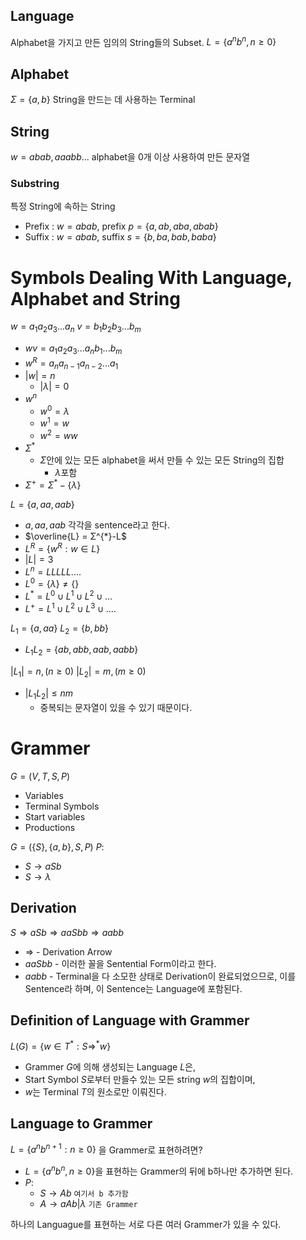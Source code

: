 ## Language
Alphabet을 가지고 만든 임의의 String들의 Subset.
$L= \{a^{n}b^{n}, n \ge 0\}$
## Alphabet
$Σ = \{a,b\}$
String을 만드는 데 사용하는 Terminal
## String
$w = abab, aaabb ...$
alphabet을 0개 이상 사용하여 만든 문자열
### Substring
특정 String에 속하는 String
- Prefix : $w = abab$, prefix $p = \{a, ab, aba, abab\}$
- Suffix : $w = abab$, suffix $s = \{b, ba, bab, baba\}$

# Symbols Dealing With Language, Alphabet and String
$w = a_{1}a_{2}a_{3}...a_{n}$
$v =b_{1}b_{2}b_{3}...b_{m}$

- $wv = a_{1}a_{2}a_{3}...a_{n}b_{1}...b_{m}$
- $w^{R} =a_{n}a_{n-1}a_{n-2}...a_{1}$
- $|w| = n$
	- $|λ|=0$
- $w^{n}$
	- $w^{0}= λ$
	- $w^{1}= w$
	- $w^{2}=ww$
- $Σ^{*}$
	- $Σ$안에 있는 모든 alphabet을 써서 만들 수 있는 모든 String의 집합
		- $λ$포함
- $Σ^{+} = Σ^{*}-\{λ\}$

$L=\{a,aa,aab\}$
- $a,aa,aab$ 각각을 sentence라고 한다.
- $\overline{L} = Σ^{*}-L$
- $L^{R}= \{w^{R}:w ∈ L\}$
- $|L| = 3$
- $L^{n}=LLLLL....$
- $L^{0}=\{λ\}\ne\{ \}$
- $L^{*}=L^{0}∪L^{1}∪L^{2}∪...$
- $L^{+}=L^{1}∪L^{2}∪L^{3}∪....$ 

$L_{1}=\{a,aa\}$
$L_{2}=\{b,bb\}$
- $L_{1}L_{2} = \{ab,abb,aab,aabb\}$

$|L_{1}| = n, (n \ge 0)$
$|L_{2}| = m, (m\ge0)$
- $|L_{1}L_{2}|\le nm$
	- 중복되는 문자열이 있을 수 있기 때문이다.

# Grammer
$G = (V,T,S,P)$
- Variables
- Terminal Symbols
- Start variables
- Productions

$G = (\{S\},\{a,b\},S,P)$
$P:$
- $S → aSb$
- $S → λ$

## Derivation
$S ⇒ aSb ⇒ aaSbb ⇒ aabb$
- $⇒$ - Derivation Arrow
- $aaSbb$ - 이러한 꼴을 Sentential Form이라고 한다.
- $aabb$ - Terminal을 다 소모한 상태로 Derivation이 완료되었으므로, 이를 Sentence라 하며, 이 Sentence는 Language에 포함된다.
## Definition of Language with Grammer
$L(G)=\{w ∈ T^{*}:S ⇒^{*}w\}$
- Grammer $G$에 의해 생성되는 Language $L$은,
- Start Symbol $S$로부터 만들수 있는 모든 string $w$의 집합이며,
- $w$는 Terminal $T$의 원소로만 이뤄진다.
## Language to Grammer 
$L = \{a^{n}b^{n+1}:n\ge0\}$ 을 Grammer로 표현하려면?
- $L = \{a^{n}b^{n},n\ge0\}$을 표현하는 Grammer의 뒤에 b하나만 추가하면 된다.
- $P:$
	- $S → Ab$ `여기서 b 추가함`
	- $A → aAb| λ$ `기존 Grammer`

하나의 Languague를 표현하는 서로 다른 여러 Grammer가 있을 수 있다.